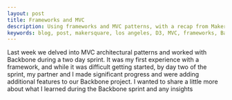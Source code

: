 ```yaml
---
layout: post
title: Frameworks and MVC
description: Using frameworks and MVC patterns, with a recap from MakerSquare Weeks 3 and 4.
keywords: blog, post, makersquare, los angeles, D3, MVC, frameworks, Backbone.js, Backbone, React.js, node.js, models, views, collections, servers
---
```


Last week we delved into MVC architectural patterns and worked with Backbone during a two day sprint. It was my first experience with a framework, and while it was difficult getting started, by day two of the sprint, my partner and I made significant progress and were adding additional features to our Backbone project. I wanted to share a little more about what I learned during the Backbone sprint and any insights

